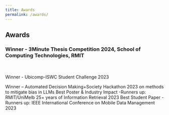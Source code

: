 ```yaml
---
title: Awards
permalink: /awards/
---
```


## Awards

### Winner -  3Minute Thesis Competition 2024, School of Computing Technologies, RMIT
<br><br>
Winner - Ubicomp-ISWC Student Challenge 2023

Winner – Automated Decision Making+Society Hackathon 2023 on methods to mitigate bias in LLMs
Best Poster & Industry Impact -Runners up: RMIT/UniMelb 25+ years of Information Retrieval 2023
Best Student Paper - Runners up: IEEE International Conference on Mobile Data Management 2023
